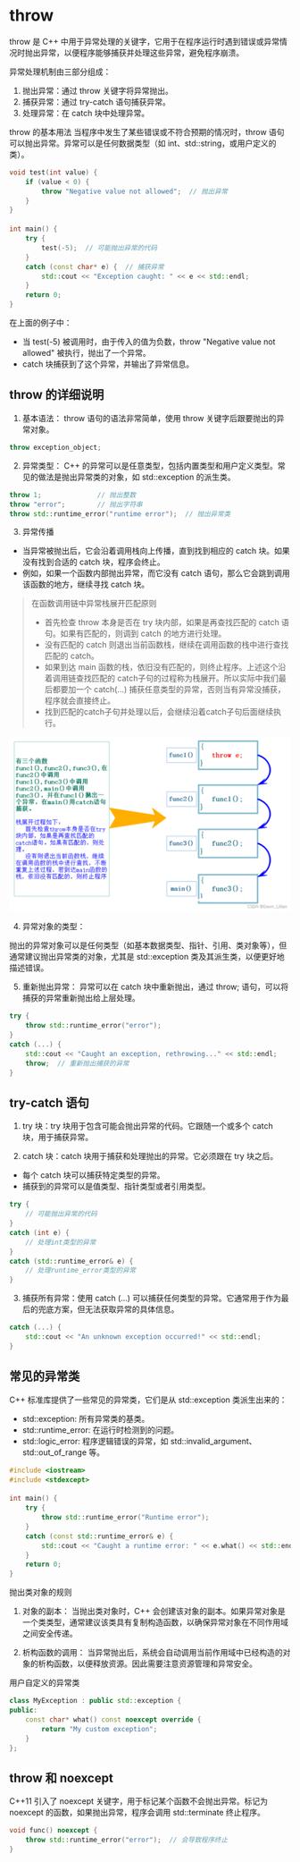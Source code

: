 # throw
throw 是 C++ 中用于异常处理的关键字，它用于在程序运行时遇到错误或异常情况时抛出异常，以便程序能够捕获并处理这些异常，避免程序崩溃。

异常处理机制由三部分组成：
 1. 抛出异常：通过 throw 关键字将异常抛出。
 2. 捕获异常：通过 try-catch 语句捕获异常。
 3. 处理异常：在 catch 块中处理异常。

throw 的基本用法
当程序中发生了某些错误或不符合预期的情况时，throw 语句可以抛出异常。异常可以是任何数据类型（如 int、std::string，或用户定义的类）。
```cpp
void test(int value) {
    if (value < 0) {
        throw "Negative value not allowed";  // 抛出异常
    }
}

int main() {
    try {
        test(-5);  // 可能抛出异常的代码
    }
    catch (const char* e) {  // 捕获异常
        std::cout << "Exception caught: " << e << std::endl;
    }
    return 0;
}
```
在上面的例子中：
 + 当 test(-5) 被调用时，由于传入的值为负数，throw "Negative value not allowed" 被执行，抛出了一个异常。
 + catch 块捕获到了这个异常，并输出了异常信息。

## throw 的详细说明
1. 基本语法：
throw 语句的语法非常简单，使用 throw 关键字后跟要抛出的异常对象。
```cpp
throw exception_object;
```

2. 异常类型：
C++ 的异常可以是任意类型，包括内置类型和用户定义类型。常见的做法是抛出异常类的对象，如 std::exception 的派生类。
```cpp
throw 1;              // 抛出整数
throw "error";        // 抛出字符串
throw std::runtime_error("runtime error");  // 抛出异常类
```

3. 异常传播
 + 当异常被抛出后，它会沿着调用栈向上传播，直到找到相应的 catch 块。如果没有找到合适的 catch 块，程序会终止。
 + 例如，如果一个函数内部抛出异常，而它没有 catch 语句，那么它会跳到调用该函数的地方，继续寻找 catch 块。

>在函数调用链中异常栈展开匹配原则
> + 首先检查 throw 本身是否在 try 块内部，如果是再查找匹配的 catch 语句。如果有匹配的，则调到 catch 的地方进行处理。
> + 没有匹配的 catch 则退出当前函数栈，继续在调用函数的栈中进行查找匹配的 catch。
> + 如果到达 main 函数的栈，依旧没有匹配的，则终止程序。上述这个沿着调用链查找匹配的 catch子句的过程称为栈展开。所以实际中我们最后都要加一个 catch(...) 捕获任意类型的异常，否则当有异常没捕获，程序就会直接终止。
> + 找到匹配的catch子句并处理以后，会继续沿着catch子句后面继续执行。

![](../图片/异常传播.png)

4. 异常对象的类型：

抛出的异常对象可以是任何类型（如基本数据类型、指针、引用、类对象等），但通常建议抛出异常类的对象，尤其是 std::exception 类及其派生类，以便更好地描述错误。

5. 重新抛出异常：
异常可以在 catch 块中重新抛出，通过 throw; 语句，可以将捕获的异常重新抛出给上层处理。
```cpp
try {
    throw std::runtime_error("error");
}
catch (...) {
    std::cout << "Caught an exception, rethrowing..." << std::endl;
    throw;  // 重新抛出捕获的异常
}

```
## try-catch 语句
1. try 块：try 块用于包含可能会抛出异常的代码。它跟随一个或多个 catch 块，用于捕获异常。

2. catch 块：catch 块用于捕获和处理抛出的异常。它必须跟在 try 块之后。
 + 每个 catch 块可以捕获特定类型的异常。
 + 捕获到的异常可以是值类型、指针类型或者引用类型。
```cpp
try {
    // 可能抛出异常的代码
}
catch (int e) {
    // 处理int类型的异常
}
catch (std::runtime_error& e) {
    // 处理runtime_error类型的异常
}
```
3. 捕获所有异常：使用 catch (...) 可以捕获任何类型的异常。它通常用于作为最后的兜底方案，但无法获取异常的具体信息。
```cpp
catch (...) {
    std::cout << "An unknown exception occurred!" << std::endl;
}
```
## 常见的异常类
C++ 标准库提供了一些常见的异常类，它们是从 std::exception 类派生出来的：
 + std::exception: 所有异常类的基类。
 + std::runtime_error: 在运行时检测到的问题。
 + std::logic_error: 程序逻辑错误的异常，如 std::invalid_argument、std::out_of_range 等。

```cpp
#include <iostream>
#include <stdexcept>

int main() {
    try {
        throw std::runtime_error("Runtime error");
    }
    catch (const std::runtime_error& e) {
        std::cout << "Caught a runtime error: " << e.what() << std::endl;
    }
    return 0;
}
```

抛出类对象的规则
 1. 对象的副本： 当抛出类对象时，C++ 会创建该对象的副本。如果异常对象是一个类类型，通常建议该类具有复制构造函数，以确保异常对象在不同作用域之间安全传递。

 2. 析构函数的调用： 当异常抛出后，系统会自动调用当前作用域中已经构造的对象的析构函数，以便释放资源。因此需要注意资源管理和异常安全。

用户自定义的异常类
```cpp
class MyException : public std::exception {
public:
    const char* what() const noexcept override {
        return "My custom exception";
    }
};

```


## throw 和 noexcept
C++11 引入了 noexcept 关键字，用于标记某个函数不会抛出异常。标记为 noexcept 的函数，如果抛出异常，程序会调用 std::terminate 终止程序。
```cpp
void func() noexcept {
    throw std::runtime_error("error");  // 会导致程序终止
}

```










